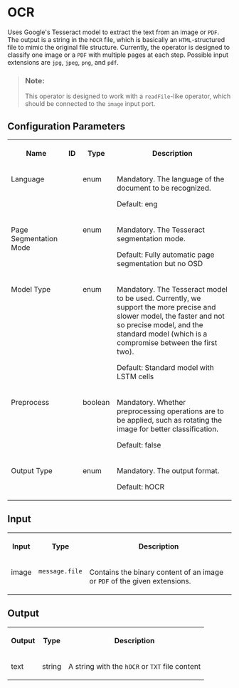 <!-- loio47a163efce504aa884dc3184f73da41a -->

# OCR



Uses Google's Tesseract model to extract the text from an image or `PDF`. The output is a string in the `hOCR` file, which is basically an `HTML`-structured file to mimic the original file structure. Currently, the operator is designed to classify one image or a `PDF` with multiple pages at each step. Possible input extensions are `jpg`, `jpeg`, `png`, and `pdf`.

> ### Note:  
> This operator is designed to work with a `readFile`-like operator, which should be connected to the `image` input port.



<a name="loio47a163efce504aa884dc3184f73da41a__section_cfl_gxn_dpb"/>

## Configuration Parameters


<table>
<tr>
<th valign="top">

Name

</th>
<th valign="top">

ID

</th>
<th valign="top">

Type

</th>
<th valign="top">

Description

</th>
</tr>
<tr>
<td valign="top">

Language

</td>
<td valign="top">



</td>
<td valign="top">

enum

</td>
<td valign="top">

Mandatory. The language of the document to be recognized.

Default: eng

</td>
</tr>
<tr>
<td valign="top">

Page Segmentation Mode

</td>
<td valign="top">



</td>
<td valign="top">

enum

</td>
<td valign="top">

Mandatory. The Tesseract segmentation mode.

Default: Fully automatic page segmentation but no OSD

</td>
</tr>
<tr>
<td valign="top">

Model Type

</td>
<td valign="top">



</td>
<td valign="top">

enum

</td>
<td valign="top">

Mandatory. The Tesseract model to be used. Currently, we support the more precise and slower model, the faster and not so precise model, and the standard model \(which is a compromise between the first two\).

Default: Standard model with LSTM cells

</td>
</tr>
<tr>
<td valign="top">

Preprocess

</td>
<td valign="top">



</td>
<td valign="top">

boolean

</td>
<td valign="top">

Mandatory. Whether preprocessing operations are to be applied, such as rotating the image for better classification.

Default: false

</td>
</tr>
<tr>
<td valign="top">

Output Type

</td>
<td valign="top">



</td>
<td valign="top">

enum

</td>
<td valign="top">

Mandatory. The output format.

Default: hOCR

</td>
</tr>
</table>



<a name="loio47a163efce504aa884dc3184f73da41a__section_y11_hxn_dpb"/>

## Input


<table>
<tr>
<th valign="top">

Input

</th>
<th valign="top">

Type

</th>
<th valign="top">

Description

</th>
</tr>
<tr>
<td valign="top">

image

</td>
<td valign="top">

`message.file` 

</td>
<td valign="top">

Contains the binary content of an image or `PDF` of the given extensions.

</td>
</tr>
</table>



<a name="loio47a163efce504aa884dc3184f73da41a__section_ugb_hxn_dpb"/>

## Output


<table>
<tr>
<th valign="top">

Output

</th>
<th valign="top">

Type

</th>
<th valign="top">

Description

</th>
</tr>
<tr>
<td valign="top">

text

</td>
<td valign="top">

string

</td>
<td valign="top">

A string with the `hOCR` or `TXT` file content

</td>
</tr>
</table>

